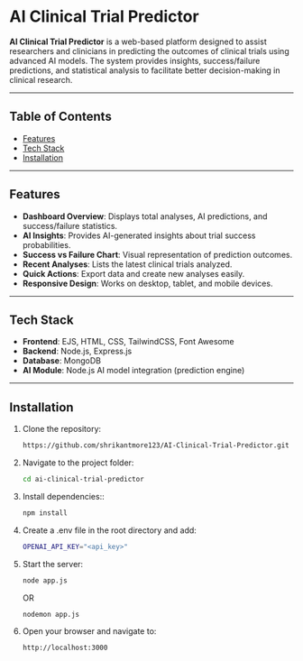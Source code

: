 # AI Clinical Trial Predictor

**AI Clinical Trial Predictor** is a web-based platform designed to assist researchers and clinicians in predicting the outcomes of clinical trials using advanced AI models. The system provides insights, success/failure predictions, and statistical analysis to facilitate better decision-making in clinical research.

---

## Table of Contents
- [Features](#features)
- [Tech Stack](#tech-stack)
- [Installation](#installation)

---

## Features

- **Dashboard Overview**: Displays total analyses, AI predictions, and success/failure statistics.
- **AI Insights**: Provides AI-generated insights about trial success probabilities.
- **Success vs Failure Chart**: Visual representation of prediction outcomes.
- **Recent Analyses**: Lists the latest clinical trials analyzed.
- **Quick Actions**: Export data and create new analyses easily.
- **Responsive Design**: Works on desktop, tablet, and mobile devices.

---

## Tech Stack

- **Frontend**: EJS, HTML, CSS, TailwindCSS, Font Awesome
- **Backend**: Node.js, Express.js
- **Database**: MongoDB
- **AI Module**: Node.js AI model integration (prediction engine)

---

## Installation

1. Clone the repository:
   ```bash
   https://github.com/shrikantmore123/AI-Clinical-Trial-Predictor.git 
   ```

2. Navigate to the project folder:
    ```bash
    cd ai-clinical-trial-predictor
    ```

3. Install dependencies::
    ```bash
    npm install
    ```

4. Create a .env file in the root directory and add:
    ```bash
    OPENAI_API_KEY="<api_key>"
    ```
5. Start the server:
    ```bash
    node app.js
    ```
    OR
    ```bash
    nodemon app.js
    ```
6. Open your browser and navigate to:
    ```bash
    http://localhost:3000
    ```